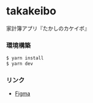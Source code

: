 # takakeibo

家計簿アプリ『たかしのカケイボ』

### 環境構築

```bash
$ yarn install
$ yarn dev
```

### リンク

- [Figma](https://www.figma.com/file/kOALoH5sNvMtIAhQvHTTyb/takakeibo)
